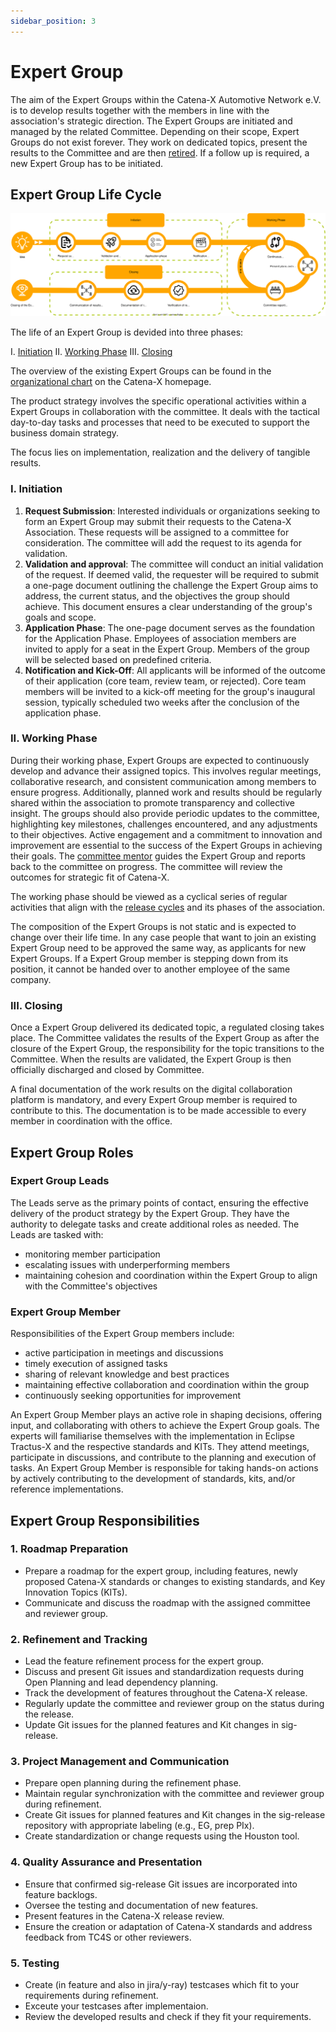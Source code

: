 ```yaml
---
sidebar_position: 3
---
```


# Expert Group

The aim of the Expert Groups within the Catena-X Automotive Network e.V. is to develop results together with the members in line with the association's strategic direction. The Expert Groups are initiated and managed by the related Committee. Depending on their scope, Expert Groups do not exist forever. They work on dedicated topics, present the results to the Committee and are then [retired](#iii-closing). If a follow up is required, a new Expert Group has to be initiated.

## Expert Group Life Cycle

![Expert Group Lifeline](../assets/expert-group-life-line-v2.drawio.svg)

The life of an Expert Group is devided into three phases:

I. [Initiation](#i-initiation)
II. [Working Phase](#ii-working-phase)
III. [Closing](#iii-closing)

The overview of the existing Expert Groups can be found in the [organizational chart](https://catena-x.net/fileadmin/user_upload/06_Ueber_uns/Ueber_uns_der_Verein/Catena-X_Organization_Chart.pdf) on the Catena-X homepage.

The product strategy involves the specific operational activities within a Expert Groups in collaboration with the committee. It deals with the tactical day-to-day tasks and processes that need to be executed to support the business domain strategy.

The focus lies on implementation, realization and the delivery of tangible results.

### I. Initiation

1. **Request Submission**: Interested individuals or organizations seeking to form an Expert Group may submit their requests to the Catena-X Association. These requests will be assigned to a committee for consideration. The committee will add the request to its agenda for validation.
2. **Validation and approval**: The committee will conduct an initial validation of the request. If deemed valid, the requester will be required to submit a one-page document outlining the challenge the Expert Group aims to address, the current status, and the objectives the group should achieve. This document ensures a clear understanding of the group's goals and scope.
3. **Application Phase**: The one-page document serves as the foundation for the Application Phase. Employees of association members are invited to apply for a seat in the Expert Group. Members of the group will be selected based on predefined criteria.
4. **Notification and Kick-Off**: All applicants will be informed of the outcome of their application (core team, review team, or rejected). Core team members will be invited to a kick-off meeting for the group's inaugural session, typically scheduled two weeks after the conclusion of the application phase.

### II. Working Phase

During their working phase, Expert Groups are expected to continuously develop and advance their assigned topics. This involves regular meetings, collaborative research, and consistent communication among members to ensure progress. Additionally, planned work and results should be regularly shared within the association to promote transparency and collective insight. The groups should also provide periodic updates to the committee, highlighting key milestones, challenges encountered, and any adjustments to their objectives. Active engagement and a commitment to innovation and improvement are essential to the success of the Expert Groups in achieving their goals. The [committee mentor](./committee.md#committee-and-expert-groups) guides the Expert Group and reports back to the committee on progress. The committee will review the outcomes for strategic fit of Catena-X.

The working phase should be viewed as a cyclical series of regular activities that align with the [release cycles](../../process-structure/process-structure.md) and its phases of the association.

The composition of the Expert Groups is not static and is expected to change over their life time. In any case people that want to join an existing Expert Group need to be approved the same way, as applicants for new Expert Groups. If a Expert Group member is stepping down from its position, it cannot be handed over to another employee of the same company.

### III. Closing

Once a Expert Group delivered its dedicated topic, a regulated closing takes place. The Committee validates the results of the Expert Group as after the closure of the Expert Group, the responsibility for the topic transitions to the Committee. When the results are validated, the Expert Group is then officially discharged and closed by Committee.

A final documentation of the work results on the digital collaboration platform is mandatory, and every Expert Group member is required to contribute to this. The documentation is to be made accessible to every member in coordination with the office.

## Expert Group Roles

### Expert Group Leads

The Leads serve as the primary points of contact, ensuring the effective delivery of the product strategy by the Expert Group.
They have the authority to delegate tasks and create additional roles as needed.
The Leads are tasked with:

- monitoring member participation
- escalating issues with underperforming members
- maintaining cohesion and coordination within the Expert Group to align with the Committee's objectives

### Expert Group Member

Responsibilities of the Expert Group members include:

- active participation in meetings and discussions
- timely execution of assigned tasks
- sharing of relevant knowledge and best practices
- maintaining effective collaboration and coordination within the group
- continuously seeking opportunities for improvement

An Expert Group Member plays an active role in shaping decisions, offering input, and collaborating with others to achieve the Expert Group goals. The experts will familiarise themselves with the implementation in Eclipse Tractus-X and the respective standards and KITs. They attend meetings, participate in discussions, and contribute to the planning and execution of tasks. An Expert Group Member is responsible for taking hands-on actions by actively contributing to the development of standards, kits, and/or reference implementations.

## Expert Group Responsibilities

### 1. Roadmap Preparation

- Prepare a roadmap for the expert group, including features, newly proposed Catena-X standards or changes to existing standards, and Key Innovation Topics (KITs).
- Communicate and discuss the roadmap with the assigned committee and reviewer group.

### 2. Refinement and Tracking

- Lead the feature refinement process for the expert group.
- Discuss and present Git issues and standardization requests during Open Planning and lead dependency planning.
- Track the development of features throughout the Catena-X release.
- Regularly update the committee and reviewer group on the status during the release.
- Update Git issues for the planned features and Kit changes in sig-release.

### 3. Project Management and Communication

- Prepare open planning during the refinement phase.
- Maintain regular synchronization with the committee and reviewer group during refinement.
- Create Git issues for planned features and Kit changes in the sig-release repository with appropriate labeling (e.g., EG, prep PIx).
- Create standardization or change requests using the Houston tool.

### 4. Quality Assurance and Presentation

- Ensure that confirmed sig-release Git issues are incorporated into feature backlogs.
- Oversee the testing and documentation of new features.
- Present features in the Catena-X release review.
- Ensure the creation or adaptation of Catena-X standards and address feedback from TC4S or other reviewers.

### 5. Testing

- Create (in feature and also in jira/y-ray) testcases which fit to your requirements during refinement.
- Exceute your testcases after implementaion.
- Review the developed results and check if they fit your requirements.

